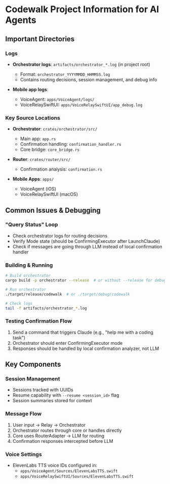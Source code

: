 # Codewalk Project Information for AI Agents

## Important Directories

### Logs
- **Orchestrator logs**: `artifacts/orchestrator_*.log` (in project root)
  - Format: `orchestrator_YYYYMMDD_HHMMSS.log`
  - Contains routing decisions, session management, and debug info
  
- **Mobile app logs**: 
  - VoiceAgent: `apps/VoiceAgent/logs/`
  - VoiceRelaySwiftUI: `apps/VoiceRelaySwiftUI/app_debug.log`

### Key Source Locations
- **Orchestrator**: `crates/orchestrator/src/`
  - Main app: `app.rs`
  - Confirmation handling: `confirmation_handler.rs`
  - Core bridge: `core_bridge.rs`
  
- **Router**: `crates/router/src/`
  - Confirmation analysis: `confirmation.rs`
  
- **Mobile Apps**: `apps/`
  - VoiceAgent (iOS)
  - VoiceRelaySwiftUI (macOS)

## Common Issues & Debugging

### "Query Status" Loop
- Check orchestrator logs for routing decisions
- Verify Mode state (should be ConfirmingExecutor after LaunchClaude)
- Check if messages are going through LLM instead of local confirmation handler

### Building & Running
```bash
# Build orchestrator
cargo build -p orchestrator --release  # or without --release for debug

# Run orchestrator
./target/release/codewalk  # or ./target/debug/codewalk

# Check logs
tail -f artifacts/orchestrator_*.log
```

### Testing Confirmation Flow
1. Send a command that triggers Claude (e.g., "help me with a coding task")
2. Orchestrator should enter ConfirmingExecutor mode
3. Responses should be handled by local confirmation analyzer, not LLM

## Key Components

### Session Management
- Sessions tracked with UUIDs
- Resume capability with `--resume <session_id>` flag
- Session summaries stored for context

### Message Flow
1. User input → Relay → Orchestrator
2. Orchestrator routes through core or handles directly
3. Core uses RouterAdapter → LLM for routing
4. Confirmation responses intercepted before LLM

### Voice Settings
- ElevenLabs TTS voice IDs configured in:
  - `apps/VoiceAgent/Sources/ElevenLabsTTS.swift`
  - `apps/VoiceRelaySwiftUI/Sources/ElevenLabsTTS.swift`

